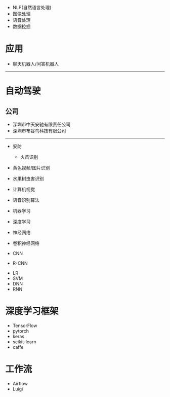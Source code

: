


* NLP(自然语言处理)
* 图像处理
* 语音处理
* 数据挖掘



# 应用
- 聊天机器人/问答机器人

---

# 自动驾驶

## 公司
* 深圳市中天安驰有限责任公司
* 深圳市布谷鸟科技有限公司

---

- 安防
  - 火苗识别

- 黄色视频/图片识别
- 水果树虫害识别

- 计算机视觉
- 语音识别算法


- 机器学习
- 深度学习
- 神经网络
- 卷积神经网络
- CNN
- R-CNN
* LR
* SVM
* DNN
* RNN

# 深度学习框架
* TensorFlow
* pytorch
* keras
* scikit-learn
* caffe

# 工作流
* Airflow
* Luigi
